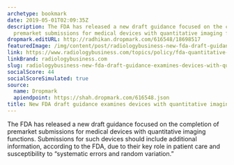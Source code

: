 ```yaml
---
archetype: bookmark
date: 2019-05-01T02:09:35Z
description: The FDA has released a new draft guidance focused on the completion of
  premarket submissions for medical devices with quantitative imaging functions.
dropmark.editURL: http://radhikan.dropmark.com/616548/18698517
featuredImage: /img/content/post/radiologybusiness-new-fda-draft-guidance-examines-devices-with-quantitative-imaging-functions.jpg
link: https://www.radiologybusiness.com/topics/policy/fda-quantitative-imaging-function-premarket
linkBrand: radiologybusiness.com
slug: radiologybusiness-new-fda-draft-guidance-examines-devices-with-quantitative-imaging-functions
socialScore: 44
socialScoreSimulated: true
source:
  name: Dropmark
  apiendpoint: https://shah.dropmark.com/616548.json
title: New FDA draft guidance examines devices with quantitative imaging functions
---
```

The FDA has released a new draft guidance focused on the completion of premarket submissions for medical devices with quantitative imaging functions. Submissions for such devices should include additional information, according to the FDA, due to their key role in patient care and susceptibility to “systematic errors and random variation.”